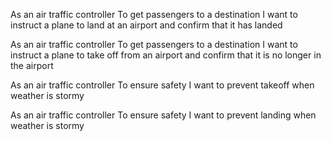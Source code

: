 

As an air traffic controller
To get passengers to a destination
I want to instruct a plane to land at
an airport and confirm that it has landed

As an air traffic controller
To get passengers to a destination
I want to instruct a plane to take off from
an airport and confirm that it is no longer in the airport

As an air traffic controller
To ensure safety
I want to prevent takeoff when weather is stormy

As an air traffic controller
To ensure safety
I want to prevent landing when weather is stormy
